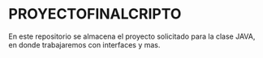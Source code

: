 # PROYECTOFINALCRIPTO
En este repositorio se almacena el proyecto solicitado para la clase JAVA, en donde trabajaremos con interfaces y mas.
